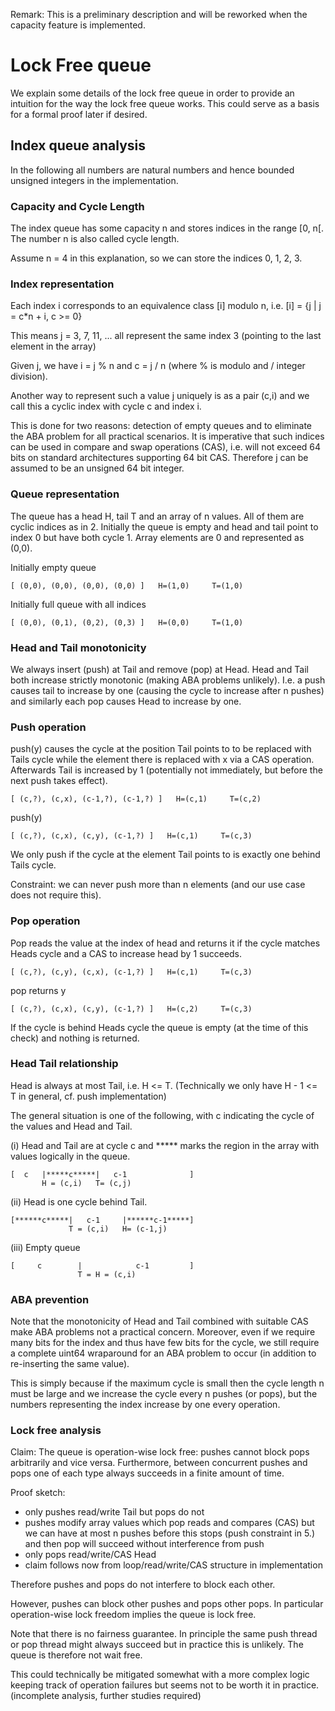 Remark: This is a preliminary description and will be reworked when the capacity feature is implemented.

# Lock Free queue

We explain some details of the lock free queue in order to provide an intuition for the way the lock free queue works. This could serve as a basis for a formal proof later if desired.

## Index queue analysis

In the following all numbers are natural numbers and hence bounded unsigned integers in the implementation.

### Capacity and Cycle Length
The index queue has some capacity n and stores indices in the range [0, n[.
The number n is also called cycle length.

Assume n = 4 in this explanation, so we can store the indices 0, 1, 2, 3.

### Index representation
Each index i corresponds to an equivalence class [i] modulo n, i.e.
[i] = {j | j = c*n + i, c >= 0}

This means j = 3, 7, 11, ... all represent the same index 3 (pointing to the last element in the array)

Given j, we have i = j % n and c = j / n (where % is modulo and / integer division).

Another way to represent such a value j uniquely is as a pair (c,i) and
we call this a cyclic index with cycle c and index i.

This is done for two reasons: detection of empty queues and to eliminate the ABA problem for all practical scenarios.
It is imperative that such indices can be used in compare and swap operations (CAS), i.e.
will not exceed 64 bits on standard architectures supporting 64 bit CAS.
Therefore j can be assumed to be an unsigned 64 bit integer.

### Queue representation
The queue has a head H, tail T and an array of n values. All of them are cyclic indices as in 2.
Initially the queue is empty and head and tail point to index 0 but have both cycle 1.
Array elements are 0 and represented as (0,0).

Initially empty queue
```
[ (0,0), (0,0), (0,0), (0,0) ]   H=(1,0)     T=(1,0)
```
Initially full queue with all indices
```
[ (0,0), (0,1), (0,2), (0,3) ]   H=(0,0)     T=(1,0)
```


### Head and Tail monotonicity
We always insert (push) at Tail and remove (pop) at Head.
Head and Tail both increase strictly monotonic (making ABA problems unlikely).
I.e. a push causes tail to increase by one (causing the cycle to increase after n pushes) and similarly each pop causes Head to increase by one.

### Push operation
push(y) causes the cycle at the position Tail points to to be replaced with Tails cycle while the element there is replaced with x
via a CAS operation.
Afterwards Tail is increased by 1 (potentially not immediately, but before the next push takes effect).
```
[ (c,?), (c,x), (c-1,?), (c-1,?) ]   H=(c,1)     T=(c,2)
```
push(y)
```
[ (c,?), (c,x), (c,y), (c-1,?) ]   H=(c,1)     T=(c,3)
```

We only push if the cycle at the element Tail points to is exactly one behind Tails cycle.

Constraint: we can never push more than n elements (and our use case does not require this).

### Pop operation
Pop reads the value at the index of head and returns it if the cycle matches Heads cycle and a CAS to increase head by 1 succeeds.

```
[ (c,?), (c,y), (c,x), (c-1,?) ]   H=(c,1)     T=(c,3)
```
pop returns y
```
[ (c,?), (c,x), (c,y), (c-1,?) ]   H=(c,2)     T=(c,3)
```

If the cycle is behind Heads cycle the queue is empty (at the time of this check) and nothing is returned.


### Head Tail relationship
Head is always at most Tail, i.e. H <= T. (Technically we only have H - 1 <= T in general, cf. push implementation)

The general situation is one of the following, with c indicating the cycle of the values and Head and Tail.

(i) Head and Tail are at cycle c and ***** marks the region in the array with values logically in the queue.
```
[  c   |*****c*****|   c-1              ]
       H = (c,i)   T= (c,j)
```

(ii) Head is one cycle behind Tail.
```
[******c*****|   c-1     |******c-1*****]
             T = (c,i)   H= (c-1,j)
```

(iii) Empty queue
```
[     c        |            c-1         ]
               T = H = (c,i)
```
### ABA prevention

Note that the monotonicity of Head and Tail combined with suitable CAS make ABA problems not a practical concern.
Moreover, even if we require many bits for the index and thus have few bits for the cycle, we still require a complete uint64
wraparound for an ABA problem to occur (in addition to re-inserting the same value).

This is simply because if the maximum cycle is small then the cycle length n must be large and
we increase the cycle every n pushes (or pops), but the numbers representing the index increase by one every operation.

### Lock free analysis
Claim:
The queue is operation-wise lock free: pushes cannot block pops arbitrarily and vice versa.
Furthermore, between concurrent pushes and pops one of each type always succeeds in a finite amount of time.

Proof sketch:
- only pushes read/write Tail but pops do not
- pushes modify array values which pop reads and compares (CAS)
  but we can have at most n pushes before this stops (push constraint in 5.) and then pop will succeed without interference from push
- only pops read/write/CAS Head
- claim follows now from loop/read/write/CAS structure in implementation

Therefore pushes and pops do not interfere to block each other.

However, pushes can block other pushes and pops other pops.
In particular operation-wise lock freedom implies the queue is lock free.

Note that there is no fairness guarantee. In principle the same push thread or pop thread might always succeed but in practice this is unlikely.
The queue is therefore not wait free.

This could technically be mitigated somewhat with a more complex logic keeping track of operation failures
but seems not to be worth it in practice. (incomplete analysis, further studies required)
